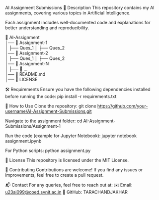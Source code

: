 AI Assignment Submissions
📌 Description
This repository contains my AI assignments, covering various topics in Artificial Intelligence.

Each assignment includes well-documented code and explanations for better understanding and reproducibility.

📂 AI-Assignment  
│── 📂 Assignment-1  
│   ├── Ques_1
│   ├── Ques_2  
│── 📂 Assignment-2  
│   ├── Ques_1 
│   ├── Ques_2  
│── 📂 Assignment-N  
│   ├── 📜 ...  
│── 📜 README.md  
│── 📜 LICENSE  

🛠️ Requirements
Ensure you have the following dependencies installed before running the code:
pip install -r requirements.txt

🚀 How to Use
Clone the repository:
git clone https://github.com/your-username/AI-Assignment-Submissions.git

Navigate to the assignment folder:
cd AI-Assignment-Submissions/Assignment-1

Run the code (example for Jupyter Notebook):
jupyter notebook assignment.ipynb

For Python scripts:
python assignment.py

📜 License
This repository is licensed under the MIT License.

🤝 Contributing
Contributions are welcome! If you find any issues or improvements, feel free to create a pull request.

📬 Contact
For any queries, feel free to reach out at:
✉️ Email: u23ai099@coed.svnit.ac.in
🔗 GitHub: TARACHANDJAKHAR

